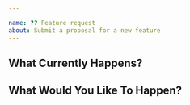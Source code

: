 ```yaml
---

name: ?? Feature request
about: Submit a proposal for a new feature
---
```


<!--
  --- IMPORTANT ---
  This is a template for a feature request! If you want to submit a bug report,
  please paste this link into your browser and follow the instructions there.

  https://github.com/SuriyaaKudoIsc/storydrop/issues/new?template=BUG_REPORT.md
  -----------------
-->

<!--
  Hi there!

  Thanks for considering to file a feature request with StoryDrop. Please take a
  moment to answer the basic questions listed in this template. If there is no
  need for certain fields or sections, please delete those headers before
  submitting. We know not all tickets require those steps. Otherwise, please
  try to be as detailed as possible.

  If this is just a generic question, please email the maintainer:
  suriyaa.sundararuban@tum.de

  Thanks!
-->

## What Currently Happens?

<!--
  Describe the current behavior.
-->

## What Would You Like To Happen?

<!--
  Describe what you'd like to see added. Be as descriptive as possible so we can
  have a good idea of what you want! Mockups or sketches are always welcome if
  applicable!
-->


<!-- DO NOT MODIFY BELOW THIS LINE -->
<!-- ----------------------------- -->
<!-- STORYDROP_FEATURE -->
